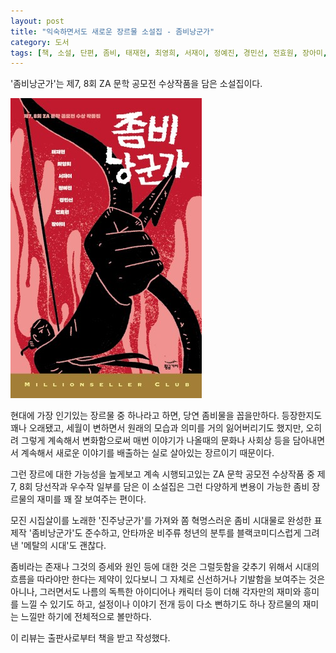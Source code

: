 ```yaml
---
layout: post
title: "익숙하면서도 새로운 장르물 소설집 - 좀비낭군가"
category: 도서
tags: [책, 소설, 단편, 좀비, 태재현, 최영희, 서재이, 정예진, 경민선, 전효원, 장아미, 황금가지, 민음인, 민음사, 서평]
---
```


'좀비낭군가'는
제7, 8회 ZA 문학 공모전 수상작품을 담은 소설집이다.

![표지](/images/book/dear-zombie-husband-ga-book-h480.jpg)

현대에 가장 인기있는 장르물 중 하나라고 하면, 당연 좀비물을 꼽을만하다.
등장한지도 꽤나 오래됐고,
세월이 변하면서 원래의 모습과 의미를 거의 잃어버리기도 했지만,
오히려 그렇게 계속해서 변화함으로써
매번 이야기가 나올때의 문화나 사회상 등을 담아내면서
계속해서 새로운 이야기를 배출하는
실로 살아있는 장르이기 때문이다.

그런 장르에 대한 가능성을 높게보고 계속 시행되고있는 ZA 문학 공모전 수상작품 중
제7, 8회 당선작과 우수작 일부를 담은 이 소설집은
그런 다양하게 변용이 가능한 좀비 장르물의 재미를 꽤 잘 보여주는 편이다.

모진 시집살이를 노래한 '진주낭군가'를 가져와
쫌 혁명스러운 좀비 시대물로 완성한 표제작 '좀비낭군가'도 준수하고,
안타까운 비주류 청년의 분투를 블랙코미디스럽게 그려낸 '메탈의 시대'도 괜찮다.

좀비라는 존재나 그것의 증세와 원인 등에 대한 것은
그럴듯함을 갖추기 위해서 시대의 흐름을 따라야만 한다는 제약이 있다보니
그 자체로 신선하거나 기발함을 보여주는 것은 아니나,
그러면서도 나름의 독특한 아이디어나 캐릭터 등이 더해
각자만의 재미와 흥미를 느낄 수 있기도 하고,
설정이나 이야기 전개 등이 다소 뻔하기도 하나
장르물의 재미는 느낄만 하기에 전체적으로 볼만하다.



<div class="im im-info">
이 리뷰는 출판사로부터 책을 받고 작성했다.
</div>
